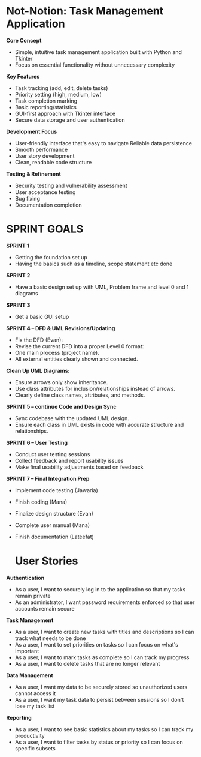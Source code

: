 #  Not-Notion: Task Management Application
**Core Concept**

- Simple, intuitive task management application built with Python and Tkinter
- Focus on essential functionality without unnecessary complexity

**Key Features**

- Task tracking (add, edit, delete tasks)
- Priority setting (high, medium, low)
- Task completion marking
- Basic reporting/statistics
- GUI-first approach with Tkinter interface
- Secure data storage and user authentication

**Development Focus**

- User-friendly interface that's easy to navigate
  Reliable data persistence
- Smooth performance
- User story development
- Clean, readable code structure

**Testing & Refinement**

- Security testing and vulnerability assessment
- User acceptance testing
- Bug fixing 
- Documentation completion

# SPRINT GOALS
**SPRINT 1**

- Getting the foundation set up
- Having the basics such as a timeline, scope statement etc done

**SPRINT 2**

- Have a basic design set up with UML, Problem frame and level 0 and 1 diagrams

**SPRINT 3**

- Get a basic GUI setup

**SPRINT 4 – DFD & UML Revisions/Updating**

- Fix the DFD (Evan):
- Revise the current DFD into a proper Level 0 format:
- One main process (project name).
- All external entities clearly shown and connected.

**Clean Up UML Diagrams:**

- Ensure arrows only show inheritance.
- Use class attributes for inclusion/relationships instead of arrows.
- Clearly define class names, attributes, and methods.

**SPRINT 5 – continue Code and Design Sync**

- Sync codebase with the updated UML design.
- Ensure each class in UML exists in code with accurate structure and relationships.

**SPRINT 6 – User Testing**
- Conduct user testing sessions
- Collect feedback and report usability issues
- Make final usability adjustments based on feedback

**SPRINT 7 – Final Integration Prep**

- Implement code testing (Jawaria)
- Finish coding (Mana)
- Finalize design structure (Evan)
- Complete user manual (Mana)
- Finish documentation (Lateefat)

  # User Stories

**Authentication**

- As a user, I want to securely log in to the application so that my tasks remain private
- As an administrator, I want password requirements enforced so that user accounts remain secure

**Task Management**

- As a user, I want to create new tasks with titles and descriptions so I can track what needs to be done
- As a user, I want to set priorities on tasks so I can focus on what's important
- As a user, I want to mark tasks as complete so I can track my progress
- As a user, I want to delete tasks that are no longer relevant

**Data Management**

- As a user, I want my data to be securely stored so unauthorized users cannot access it
- As a user, I want my task data to persist between sessions so I don't lose my task list

**Reporting**
- As a user, I want to see basic statistics about my tasks so I can track my productivity
- As a user, I want to filter tasks by status or priority so I can focus on specific subsets
